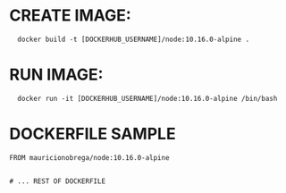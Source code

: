# CREATE IMAGE:
```
  docker build -t [DOCKERHUB_USERNAME]/node:10.16.0-alpine .
```

# RUN IMAGE:
```
  docker run -it [DOCKERHUB_USERNAME]/node:10.16.0-alpine /bin/bash
```

# DOCKERFILE SAMPLE
```
FROM mauricionobrega/node:10.16.0-alpine


# ... REST OF DOCKERFILE
```
